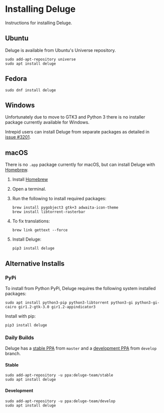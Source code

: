 # Installing Deluge

Instructions for installing Deluge.

## <i class="icon-ubuntu"></i> Ubuntu

Deluge is available from Ubuntu's Universe repository.

```
sudo add-apt-repository universe
sudo apt install deluge
```

## <i class="icon-fedora"></i> Fedora

```
sudo dnf install deluge
```

## <i class="fa fa-windows"></i> Windows

Unfortunately due to move to GTK3 and Python 3 there is no installer package currently
available for Windows.

Intrepid users can install Deluge from separate packages as detailed in [issue #3201].

## <i class="fa fa-apple"></i> macOS

There is no `.app` package currently for macOS, but can install Deluge with [Homebrew].

1.  Install [Homebrew]
2.  Open a terminal.
3.  Run the following to install required packages:

        brew install pygobject3 gtk+3 adwaita-icon-theme
        brew install libtorrent-rasterbar

4.  To fix translations:

        brew link gettext --force

5.  Install Deluge:

        pip3 install deluge

## Alternative Installs

### <i class="icon-python"></i> PyPi

To install from Python PyPi, Deluge requires the following system installed packages:

    sudo apt install python3-pip python3-libtorrent python3-gi python3-gi-cairo gir1.2-gtk-3.0 gir1.2-appindicator3

Install with pip:

    pip3 install deluge

### <i class="icon-script"></i> Daily Builds

Deluge has a [stable PPA] from `master` and a [development PPA] from `develop` branch.

#### Stable

    sudo add-apt-repository -u ppa:deluge-team/stable
    sudo apt install deluge

#### Development

    sudo add-apt-repository -u ppa:deluge-team/develop
    sudo apt install deluge

[development ppa]: https://launchpad.net/~deluge-team/+archive/ubuntu/develop/
[stable ppa]: https://launchpad.net/~deluge-team/+archive/ubuntu/stable/
[homebrew]: https://brew.sh/
[issue #3201]: https://dev.deluge-torrent.org/ticket/3201#comment:9
